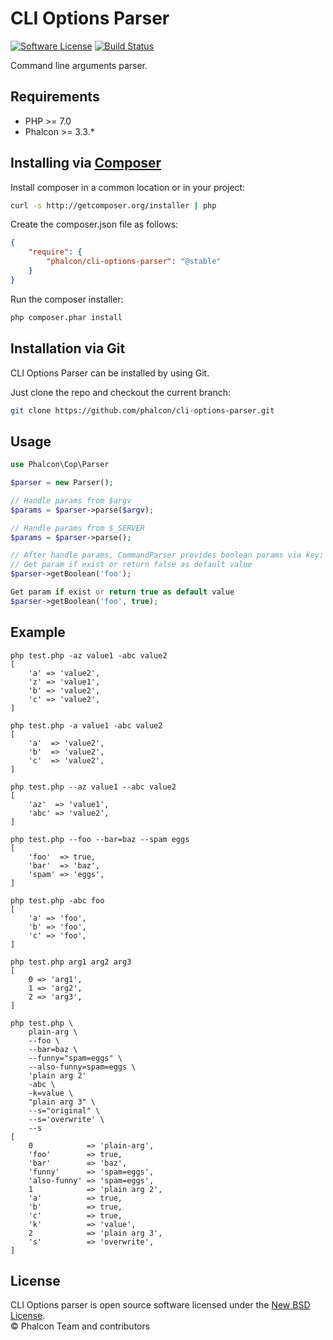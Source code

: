 # CLI Options Parser


[![Software License](https://img.shields.io/badge/license-BSD--3-brightgreen.svg?style=flat-square)][:license:]
[![Build Status](https://travis-ci.org/phalcon/cli-options-parser.svg?branch=master)](https://travis-ci.org/phalcon/cli-options-parser)

Command line arguments parser.

## Requirements

* PHP >= 7.0
* Phalcon >= 3.3.*

## Installing via [Composer](https://getcomposer.org)

Install composer in a common location or in your project:

```bash
curl -s http://getcomposer.org/installer | php
```

Create the composer.json file as follows:

```json
{
    "require": {
        "phalcon/cli-options-parser": "@stable"
    }
}
```

Run the composer installer:

```bash
php composer.phar install
```

## Installation via Git

CLI Options Parser can be installed by using Git.

Just clone the repo and checkout the current branch:

```bash
git clone https://github.com/phalcon/cli-options-parser.git
```

## Usage

```php
use Phalcon\Cop\Parser

$parser = new Parser();

// Handle params from $argv
$params = $parser->parse($argv);

// Handle params from $_SERVER
$params = $parser->parse();

// After handle params, CommandParser provides boolean params via key:
// Get param if exist or return false as default value
$parser->getBoolean('foo');

Get param if exist or return true as default value
$parser->getBoolean('foo', true);
```

## Example

```
php test.php -az value1 -abc value2
[
    'a' => 'value2',
    'z' => 'value1',
    'b' => 'value2',
    'c' => 'value2',
]

php test.php -a value1 -abc value2
[
    'a'  => 'value2',
    'b'  => 'value2',
    'c'  => 'value2',
]

php test.php --az value1 --abc value2
[
    'az'  => 'value1',
    'abc' => 'value2',
]

php test.php --foo --bar=baz --spam eggs
[
    'foo'  => true,
    'bar'  => 'baz',
    'spam' => 'eggs',
]

php test.php -abc foo
[
    'a' => 'foo',
    'b' => 'foo',
    'c' => 'foo',
]

php test.php arg1 arg2 arg3
[
    0 => 'arg1',
    1 => 'arg2',
    2 => 'arg3',
]

php test.php \
    plain-arg \
    --foo \
    --bar=baz \
    --funny="spam=eggs" \
    --also-funny=spam=eggs \
    'plain arg 2'
    -abc \
    -k=value \
    "plain arg 3" \
    --s="original" \
    --s='overwrite' \
    --s
[
    0            => 'plain-arg',
    'foo'        => true,
    'bar'        => 'baz',
    'funny'      => 'spam=eggs',
    'also-funny' => 'spam=eggs',
    1            => 'plain arg 2',
    'a'          => true,
    'b'          => true,
    'c'          => true,
    'k'          => 'value',
    2            => 'plain arg 3',
    's'          => 'overwrite',
]
```

## License

CLI Options parser is open source software licensed under the [New BSD License][:license:].<br>
© Phalcon Team and contributors

[:license:]: https://github.com/phalcon/cli-options-parser/blob/master/LICENSE.txt
